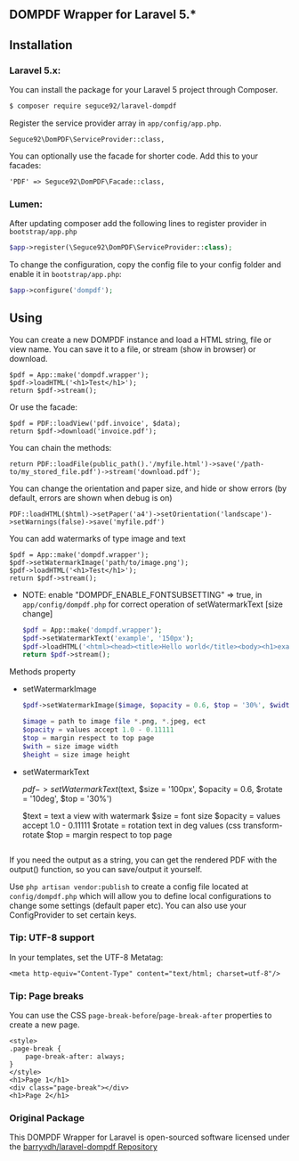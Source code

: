 ## DOMPDF Wrapper for Laravel 5.*

## Installation

### Laravel 5.x:
You can install the package for your Laravel 5 project through Composer.

```bash
$ composer require seguce92/laravel-dompdf
```

Register the service provider array in `app/config/app.php`.

    Seguce92\DomPDF\ServiceProvider::class,

You can optionally use the facade for shorter code. Add this to your facades:

    'PDF' => Seguce92\DomPDF\Facade::class,

### Lumen:

After updating composer add the following lines to register provider in `bootstrap/app.php`

  ```php
  $app->register(\Seguce92\DomPDF\ServiceProvider::class);
  ```
  
To change the configuration, copy the config file to your config folder and enable it in `bootstrap/app.php`:

  ```php
  $app->configure('dompdf');
  ```
  
## Using

You can create a new DOMPDF instance and load a HTML string, file or view name. You can save it to a file, or stream (show in browser) or download.

    $pdf = App::make('dompdf.wrapper');
    $pdf->loadHTML('<h1>Test</h1>');
    return $pdf->stream();

Or use the facade:

    $pdf = PDF::loadView('pdf.invoice', $data);
    return $pdf->download('invoice.pdf');

You can chain the methods:

    return PDF::loadFile(public_path().'/myfile.html')->save('/path-to/my_stored_file.pdf')->stream('download.pdf');

You can change the orientation and paper size, and hide or show errors (by default, errors are shown when debug is on)

    PDF::loadHTML($html)->setPaper('a4')->setOrientation('landscape')->setWarnings(false)->save('myfile.pdf')

You can add watermarks of type image and text

    $pdf = App::make('dompdf.wrapper');
    $pdf->setWatermarkImage('path/to/image.png');
    $pdf->loadHTML('<h1>Test</h1>');
    return $pdf->stream();

  - NOTE: enable "DOMPDF_ENABLE_FONTSUBSETTING" => true, in `app/config/dompdf.php` for correct operation of setWatermarkText [size change]
    ```php
    $pdf = App::make('dompdf.wrapper');
    $pdf->setWatermarkText('example', '150px');
    $pdf->loadHTML('<html><head><title>Hello world</title><body><h1>example</h1></body></html>');
    return $pdf->stream();
    ```

Methods property
  - setWatermarkImage
    ```php
    $pdf->setWatermarkImage($image, $opacity = 0.6, $top = '30%', $width = '100%', $height = '100%');

    $image = path to image file *.png, *.jpeg, ect
    $opacity = values accept 1.0 - 0.11111
    $top = margin respect to top page
    $with = size image width
    $height = size image height

  - setWatermarkText

    $pdf->setWatermarkText($text, $size = '100px', $opacity = 0.6, $rotate = '10deg', $top = '30%')

    $text = text a view with watermark
    $size = font size 
    $opacity = values accept 1.0 - 0.11111
    $rotate = rotation text in deg values  (css transform-rotate
    $top = margin respect to top page
    ```

If you need the output as a string, you can get the rendered PDF with the output() function, so you can save/output it yourself.

Use `php artisan vendor:publish` to create a config file located at `config/dompdf.php` which will allow you to define local configurations to change some settings (default paper etc).
You can also use your ConfigProvider to set certain keys.

### Tip: UTF-8 support
In your templates, set the UTF-8 Metatag:

    <meta http-equiv="Content-Type" content="text/html; charset=utf-8"/>

### Tip: Page breaks
You can use the CSS `page-break-before`/`page-break-after` properties to create a new page.

    <style>
    .page-break {
        page-break-after: always;
    }
    </style>
    <h1>Page 1</h1>
    <div class="page-break"></div>
    <h1>Page 2</h1>

### Original Package
This DOMPDF Wrapper for Laravel is open-sourced software licensed under the [barryvdh/laravel-dompdf Repository](https://github.com/barryvdh/laravel-dompdf/)